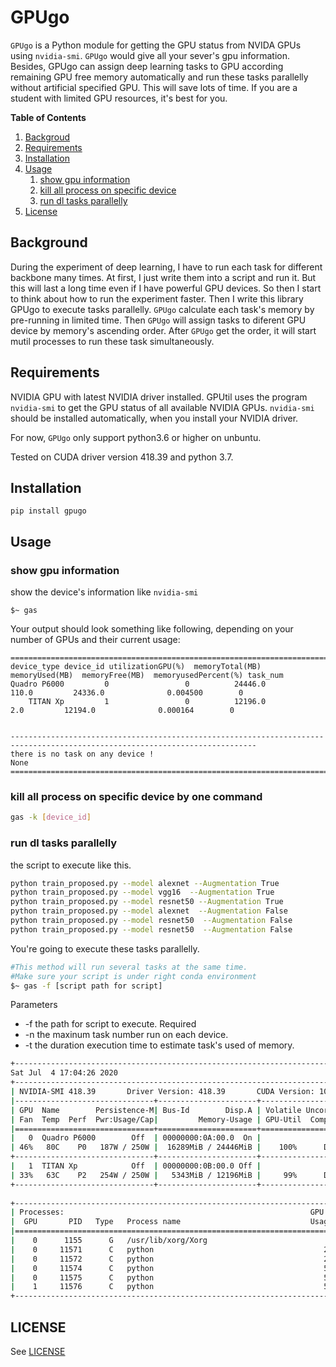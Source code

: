  # GPUgo
`GPUgo` is a Python module for getting the GPU status from NVIDA GPUs using `nvidia-smi`.
`GPUgo` would give all your sever's gpu information. Besides, GPUgo can assign deep learning tasks to GPU according remaining GPU free memory automatically and run these tasks parallelly without artificial specified
GPU. This will save lots of time. If you are a student with limited GPU resources, it's best for you. 

**Table of Contents**
1. [Backgroud](#background)
1. [Requirements](#requirements)
1. [Installation](#installation)
1. [Usage](#usage)
   1. [show gpu information](#show-gpu-information)
   2. [kill all process on specific device](#kill-all-process-on-specific-device)
   3. [run dl tasks parallelly](#run-dl-tasks-parallelly)
1. [License](#license)


## Background
During the experiment of deep learning, I have to run each task for different backbone many times. At first, I just write them into a script and run it. But this will last a long time even if I have powerful GPU devices. So then I start to think about how to run the experiment faster. Then I write this library GPUgo to execute tasks parallelly. `GPUgo` calculate each task's memory by pre-running in limited time. Then `GPUgo` will assign tasks to diferent GPU device by memory's ascending order. After `GPUgo` get the order, it will start mutil processes to run these task simultaneously.



## Requirements
NVIDIA GPU with latest NVIDIA driver installed.
GPUtil uses the program `nvidia-smi` to get the GPU status of all available NVIDIA GPUs. `nvidia-smi` should be installed automatically, when you install your NVIDIA driver.

For now, `GPUgo` only support python3.6 or higher on unbuntu. 


Tested on CUDA driver version 418.39 and python 3.7.

## Installation

 `pip install gpugo`

    
## Usage
### show gpu information
show the device's information like  `nvidia-smi`
```
$~ gas
```
Your output should look something like following, depending on your number of GPUs and their current usage:

  ```
  =============================================================================================================================
  device_type device_id utilizationGPU(%)  memoryTotal(MB)  memoryUsed(MB)  memoryFree(MB)  memoryusedPercent(%) task_num
  Quadro P6000         0                 0          24446.0           110.0         24336.0              0.004500        0
      TITAN Xp         1                 0          12196.0             2.0         12194.0              0.000164        0


  -----------------------------------------------------------------------------------------------------------------------------
  there is no task on any device !
  None
  =============================================================================================================================
  ```
### kill all process on specific device by one command

```sh
gas -k [device_id]
```

### run dl tasks parallelly
the script to execute  like this.
```sh
python train_proposed.py --model alexnet --Augmentation True 
python train_proposed.py --model vgg16  --Augmentation True 
python train_proposed.py --model resnet50 --Augmentation True 
python train_proposed.py --model alexnet  --Augmentation False  
python train_proposed.py --model resnet50  --Augmentation False 
python train_proposed.py --model resnet50  --Augmentation False 
```

You're going to execute these tasks parallelly.
```sh
#This method will run several tasks at the same time.
#Make sure your script is under right conda environment
$~ gas -f [script path for script]
```
Parameters

- -f the path for script to execute. Required
- -n the maxinum task number run on each device.
- -t the duration execution time to estimate task's used of memory.

```sh
+-----------------------------------------------------------------------------+
Sat Jul  4 17:04:26 2020       
+-----------------------------------------------------------------------------+
| NVIDIA-SMI 418.39       Driver Version: 418.39       CUDA Version: 10.1     |
|-------------------------------+----------------------+----------------------+
| GPU  Name        Persistence-M| Bus-Id        Disp.A | Volatile Uncorr. ECC |
| Fan  Temp  Perf  Pwr:Usage/Cap|         Memory-Usage | GPU-Util  Compute M. |
|===============================+======================+======================|
|   0  Quadro P6000        Off  | 00000000:0A:00.0  On |                  Off |
| 46%   80C    P0   187W / 250W |  16289MiB / 24446MiB |    100%      Default |
+-------------------------------+----------------------+----------------------+
|   1  TITAN Xp            Off  | 00000000:0B:00.0 Off |                  N/A |
| 33%   63C    P2   254W / 250W |   5343MiB / 12196MiB |     99%      Default |
+-------------------------------+----------------------+----------------------+
                                                                               
+-----------------------------------------------------------------------------+
| Processes:                                                       GPU Memory |
|  GPU       PID   Type   Process name                             Usage      |
|=============================================================================|
|    0      1155      G   /usr/lib/xorg/Xorg                           107MiB |
|    0     11571      C   python                                      2753MiB |
|    0     11572      C   python                                      2753MiB |
|    0     11574      C   python                                      5331MiB |
|    0     11575      C   python                                      5331MiB |
|    1     11576      C   python                                      5331MiB |
+-----------------------------------------------------------------------------+
```
## LICENSE
See [LICENSE](https://github.com/anderskm/gputil/blob/master/LICENSE.txt)